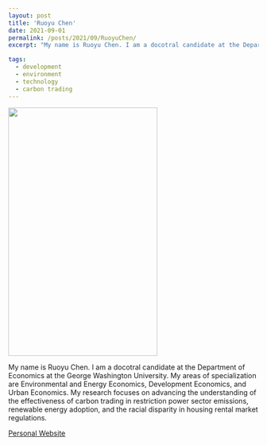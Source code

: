 ```yaml
---
layout: post
title: 'Ruoyu Chen'
date: 2021-09-01
permalink: /posts/2021/09/RuoyuChen/
excerpt: "My name is Ruoyu Chen. I am a docotral candidate at the Department of Economics at the George Washington University. My areas of specialization are Environmental and Energy Economics, Development Economics, and Urban Economics. My research focuses on advancing the understanding of the effectiveness of carbon trading in restriction power sector emissions, renewable energy adoption, and the racial disparity in housing rental market regulations."

tags:
  - development
  - environment
  - technology
  - carbon trading
---
```

<img src="https://gsipe-workshop.github.io/images/CHEN_RUOYU - Ruoyu Chen.JPG" width="300" height="500" />

My name is Ruoyu Chen. I am a docotral candidate at the Department of Economics at the George Washington University. My areas of specialization are Environmental and Energy Economics, Development Economics, and Urban Economics. My research focuses on advancing the understanding of the effectiveness of carbon trading in restriction power sector emissions, renewable energy adoption, and the racial disparity in housing rental market regulations.

<a href= "https://stevenrychen.com/">Personal Website</a>
